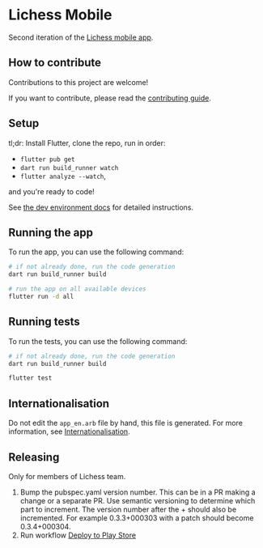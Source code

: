# Lichess Mobile

Second iteration of the [Lichess mobile app](https://Lichess.org/mobile).

## How to contribute

Contributions to this project are welcome!

If you want to contribute, please read the [contributing guide](./CONTRIBUTING.md).

## Setup

tl;dr: Install Flutter, clone the repo, run in order:
- `flutter pub get`
- `dart run build_runner watch`
- `flutter analyze --watch`,

and you're ready to code!

See [the dev environment docs](./docs/setting_dev_env.md) for detailed instructions.

## Running the app

To run the app, you can use the following command:

```bash
# if not already done, run the code generation
dart run build_runner build

# run the app on all available devices
flutter run -d all
```

## Running tests

To run the tests, you can use the following command:

```bash
# if not already done, run the code generation
dart run build_runner build

flutter test
```

## Internationalisation

Do not edit the `app_en.arb` file by hand, this file is generated.
For more information, see [Internationalisation](./docs/internationalisation.md).

## Releasing

Only for members of Lichess team.

1. Bump the pubspec.yaml version number. This can be in a PR making a change or a separate PR. Use semantic versioning to determine which part to increment. The version number after the + should also be incremented. For example 0.3.3+000303 with a patch should become 0.3.4+000304.
2. Run workflow [Deploy to Play Store](https://github.com/Lichess-org/mobile/actions/workflows/deploy_play_store.yml)
